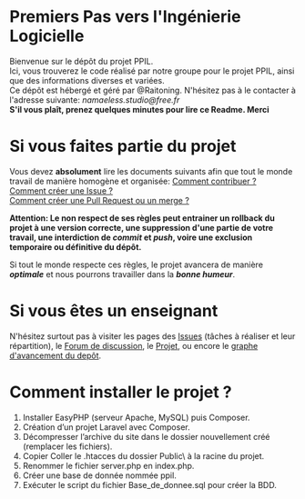 # Premiers Pas vers l'Ingénierie Logicielle

Bienvenue sur le dépôt du projet PPIL.  
Ici, vous trouverez le code réalisé par notre groupe pour le projet PPIL, ainsi que des informations diverses et variées.  
Ce dépôt est hébergé et géré par @Raitoning. N'hésitez pas à le contacter à l'adresse suivante: _namaeless.studio@free.fr_  
**S'il vous plaît, prenez quelques minutes pour lire ce Readme. Merci**

# Si vous faites partie du projet

Vous devez **absolument** lire les documents suivants afin que tout le monde travail de manière homogène et organisée:
[Comment contribuer ?](https://github.com/Raitoning/ul-ppil/blob/master/CONTRIBUTING.md)  
[Comment créer une Issue ?](https://github.com/Raitoning/ul-ppil/blob/master/ISSUE_TEMPLATE.md)  
[Comment créer une Pull Request ou un merge ?](https://github.com/Raitoning/ul-ppil/blob/master/PULL_REQUEST_TEMPLATE.md)  

**Attention: Le non respect de ses règles peut entrainer un rollback du projet à une version correcte, une suppression d'une partie de votre travail, une interdiction de _commit_ et _push_, voire une exclusion temporaire ou définitive du dépôt.**

Si tout le monde respecte ces règles, le projet avancera de manière _**optimale**_ et nous pourrons travailler dans la _**bonne humeur**_.

# Si vous êtes un enseignant

N'hésitez surtout pas à visiter les pages des [Issues](https://github.com/Raitoning/ul-ppil/issues) (tâches à réaliser et leur répartition), le [Forum de discussion](https://github.com/Raitoning/ul-ppil/issues/5), le [Projet](https://github.com/Raitoning/ul-ppil/projects/1), ou encore le [graphe d'avancement du depôt](https://github.com/Raitoning/ul-ppil/network).

# Comment installer le projet ?

1. Installer EasyPHP (serveur Apache, MySQL) puis Composer.  
2. Création d’un projet Laravel avec Composer.  
3. Décompresser l’archive du site dans le dossier nouvellement créé (remplacer les fichiers).  
4. Copier Coller le .htacces du dossier Public\ à la racine du projet.  
5. Renommer le fichier server.php en index.php.  
6. Créer une base de donnée nommée ppil.  
7. Exécuter le script du  fichier Base_de_donnee.sql pour créer la BDD.  
